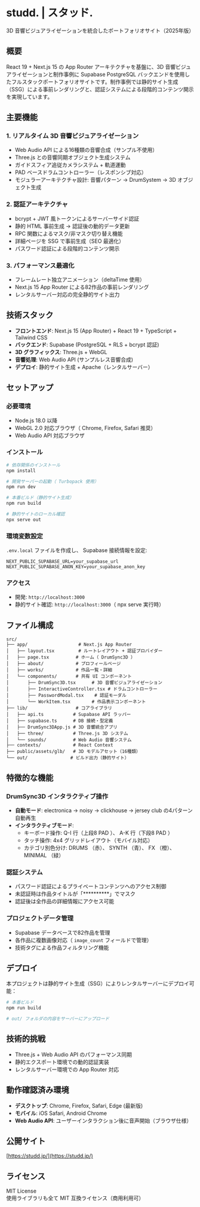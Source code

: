 # studd. | スタッド.

3D 音響ビジュアライゼーションを統合したポートフォリオサイト（2025年版）

## 概要

React 19 + Next.js 15 の App Router アーキテクチャを基盤に、3D 音響ビジュアライゼーションと制作事例に Supabase PostgreSQL バックエンドを使用したフルスタックポートフォリオサイトです。制作事例では静的サイト生成（SSG）による事前レンダリングと、認証システムによる段階的コンテンツ開示を実現しています。

## 主要機能

### 1. リアルタイム 3D 音響ビジュアライゼーション
- Web Audio API による16種類の音響合成（サンプル不使用）
- Three.js との音響同期オブジェクト生成システム
- ガイドスフィア追従カメラシステム + 軌道運動
- PAD ベースドラムコントローラー（レスポンシブ対応）
- モジュラーアーキテクチャ設計: 音響パターン → DrumSystem → 3D オブジェクト生成

### 2. 認証アーキテクチャ
- bcrypt + JWT 風トークンによるサーバーサイド認証
- 静的 HTML 事前生成 → 認証後の動的データ更新
- RPC 関数によるマスク/非マスク切り替え機能
- 詳細ページを SSG で事前生成（SEO 最適化）
- パスワード認証による段階的コンテンツ開示

### 3. パフォーマンス最適化
- フレームレート独立アニメーション（deltaTime 使用）
- Next.js 15 App Router による82作品の事前レンダリング
- レンタルサーバー対応の完全静的サイト出力

## 技術スタック

- **フロントエンド**: Next.js 15 (App Router) + React 19 + TypeScript + Tailwind CSS
- **バックエンド**: Supabase (PostgreSQL + RLS + bcrypt 認証)
- **3D グラフィックス**: Three.js + WebGL
- **音響処理**: Web Audio API (サンプルレス音響合成)
- **デプロイ**: 静的サイト生成 + Apache（レンタルサーバー）

## セットアップ

### 必要環境
- Node.js 18.0 以降
- WebGL 2.0 対応ブラウザ（ Chrome, Firefox, Safari 推奨）
- Web Audio API 対応ブラウザ

### インストール
```bash
# 依存関係のインストール
npm install

# 開発サーバーの起動（ Turbopack 使用）
npm run dev

# 本番ビルド（静的サイト生成）
npm run build

# 静的サイトのローカル確認
npx serve out
```

### 環境変数設定
`.env.local` ファイルを作成し、 Supabase 接続情報を設定:
```env
NEXT_PUBLIC_SUPABASE_URL=your_supabase_url
NEXT_PUBLIC_SUPABASE_ANON_KEY=your_supabase_anon_key
```

### アクセス
- 開発: `http://localhost:3000`
- 静的サイト確認: `http://localhost:3000`（ npx serve 実行時）

## ファイル構成

```
src/
├── app/                   # Next.js App Router
│   ├── layout.tsx         # ルートレイアウト + 認証プロバイダー
│   ├── page.tsx          # ホーム（ DrumSync3D ）
│   ├── about/            # プロフィールページ
│   ├── works/            # 作品一覧・詳細
│   └── components/       # 共有 UI コンポーネント
│       ├── DrumSync3D.tsx      # 3D 音響ビジュアライゼーション
│       ├── InteractiveController.tsx # ドラムコントローラー
│       ├── PasswordModal.tsx    # 認証モーダル
│       └── WorkItem.tsx        # 作品表示コンポーネント
├── lib/                  # コアライブラリ
│   ├── api.ts           # Supabase API ラッパー
│   ├── supabase.ts      # DB 接続・型定義
│   ├── DrumSync3DApp.js # 3D 音響統合アプリ
│   ├── three/           # Three.js 3D システム
│   └── sounds/          # Web Audio 音響システム
├── contexts/            # React Context
├── public/assets/glb/   # 3D モデルアセット（16種類）
└── out/                # ビルド出力（静的サイト）
```

## 特徴的な機能

### DrumSync3D インタラクティブ操作
- **自動モード**: electronica → noisy → clickhouse → jersey club の4パターン自動再生
- **インタラクティブモード**: 
  - キーボード操作: Q-I 行（上段8 PAD ）、 A-K 行（下段8 PAD ）
  - タッチ操作: 4x4 グリッドレイアウト（モバイル対応）
  - カテゴリ別色分け: DRUMS （赤）、 SYNTH （青）、 FX （橙）、 MINIMAL （緑）

### 認証システム
- パスワード認証によるプライベートコンテンツへのアクセス制御
- 未認証時は作品タイトルが「**********」でマスク
- 認証後は全作品の詳細情報にアクセス可能

### プロジェクトデータ管理
- Supabase データベースで82作品を管理
- 各作品に複数画像対応（ `image_count` フィールドで管理）
- 技術タグによる作品フィルタリング機能

## デプロイ

本プロジェクトは静的サイト生成（SSG）によりレンタルサーバーにデプロイ可能：

```bash
# 本番ビルド
npm run build

# out/ フォルダの内容をサーバーにアップロード
```

## 技術的挑戦

- Three.js + Web Audio API のパフォーマンス同期
- 静的エクスポート環境での動的認証実装
- レンタルサーバー環境での App Router 対応

## 動作確認済み環境

- **デスクトップ**: Chrome, Firefox, Safari, Edge (最新版)
- **モバイル**: iOS Safari, Android Chrome
- **Web Audio API**: ユーザーインタラクション後に音声開始（ブラウザ仕様）

## 公開サイト
 [https://studd.jp/](https://studd.jp/) 

## ライセンス

MIT License  
使用ライブラリも全て MIT 互換ライセンス（商用利用可）